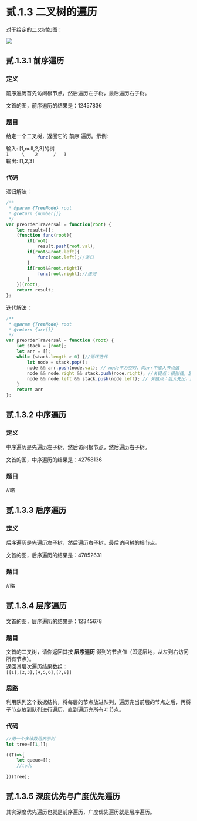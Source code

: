 # 贰.1.3 二叉树的遍历

对于给定的二叉树如图：



![](http://img.blog.csdn.net/20150204101904649?%3C/p%3E%3Cp%3Ewatermark/2/text/aHR0cDovL2Jsb2cuY3Nkbi5uZXQvTXlfSm9icw==/font/5a6L5L2T/fontsize/400/fill/I0JBQkFCMA==/dissolve/70/gravity/Center)

## 贰.1.3.1 前序遍历

### 定义

前序遍历首先访问根节点，然后遍历左子树，最后遍历右子树。

文首的图，前序遍历的结果是：12457836

### 题目

给定一个二叉树，返回它的 前序 遍历。示例:

输入: \[1,null,2,3\]的树  
    `1    
     \   
      2     
     /  
    3`  
输出: \[1,2,3\]

### 代码

递归解法：

```javascript
/**
 * @param {TreeNode} root
 * @return {number[]}
 */
var preorderTraversal = function(root) {
    let result=[];
    (function func(root){
        if(root)
            result.push(root.val);    
        if(root&&root.left){
            func(root.left);//递归
        }
        if(root&&root.right){
            func(root.right);//递归
        }
    })(root);
    return result;
};
```

迭代解法：

```javascript
/**
 * @param {TreeNode} root
 * @return {arr[]}
 */
var preorderTraversal = function (root) {
    let stack = [root];
    let arr = [];
    while (stack.length > 0) {//循环迭代
        let node = stack.pop();
        node && arr.push(node.val); // node不为空时，向arr中推入节点值
        node && node.right && stack.push(node.right); //关键点：模拟栈，后入先出，故先压右节点
        node && node.left && stack.push(node.left); // 关键点：后入先出，后压左节点
    }
    return arr
};
```

## 贰.1.3.2 中序遍历

### 定义

中序遍历是先遍历左子树，然后访问根节点，然后遍历右子树。

文首的图，中序遍历的结果是：42758136

### 题目

//略

## 贰.1.3.3 后序遍历

### 定义

后序遍历是先遍历左子树，然后遍历右子树，最后访问树的根节点。

文首的图，后序遍历的结果是：47852631

### 题目

//略

## 贰.1.3.4 层序遍历

文首的图，层序遍历的结果是：12345678

### 题目

文首的二叉树，请你返回其按 **层序遍历** 得到的节点值（即逐层地，从左到右访问所有节点）。  
返回其层次遍历结果数组：  
`[[1],[2,3],[4,5,6],[7,8]]`

### 思路

利用队列这个数据结构，将每层的节点放进队列，遍历完当前层的节点之后，再将子节点放到队列进行遍历，直到遍历完所有叶节点。

### 代码

```javascript
//用一个多维数组表示树
let tree=[[1,]];

((T)=>{
    let queue=[];
    //todo
    
})(tree);
```

## 贰.1.3.5 深度优先与广度优先遍历

其实深度优先遍历也就是前序遍历，广度优先遍历就是层序遍历。

